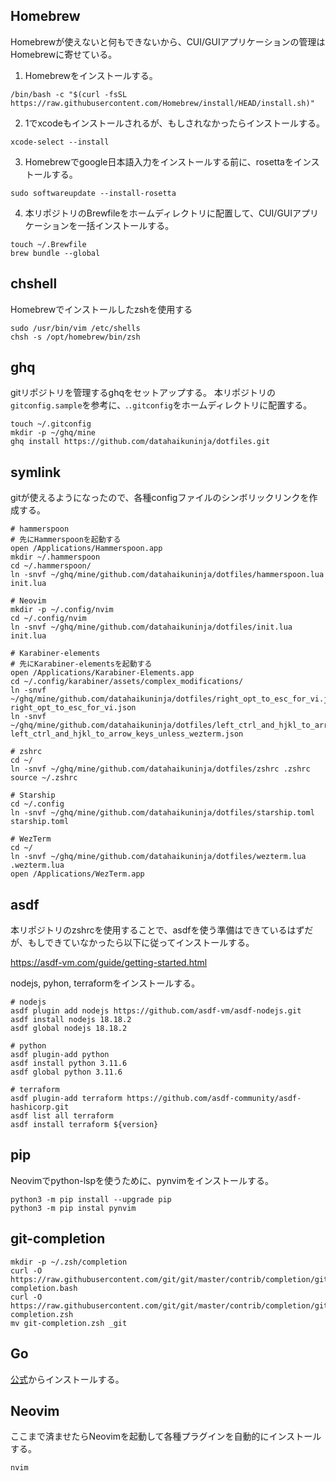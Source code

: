 ## Homebrew
Homebrewが使えないと何もできないから、CUI/GUIアプリケーションの管理はHomebrewに寄せている。

1. Homebrewをインストールする。
```shell
/bin/bash -c "$(curl -fsSL https://raw.githubusercontent.com/Homebrew/install/HEAD/install.sh)"

```
2. 1でxcodeもインストールされるが、もしされなかったらインストールする。
```shell
xcode-select --install

```
3. Homebrewでgoogle日本語入力をインストールする前に、rosettaをインストールする。
```shel
sudo softwareupdate --install-rosetta

```
4. 本リポジトリのBrewfileをホームディレクトリに配置して、CUI/GUIアプリケーションを一括インストールする。
```shell
touch ~/.Brewfile
brew bundle --global

```
## chshell
Homebrewでインストールしたzshを使用する
```shell
sudo /usr/bin/vim /etc/shells
chsh -s /opt/homebrew/bin/zsh

```

## ghq
gitリポジトリを管理するghqをセットアップする。
本リポジトリの`gitconfig.sample`を参考に、.`.gitconfig`をホームディレクトリに配置する。
```shell
touch ~/.gitconfig
mkdir -p ~/ghq/mine
ghq install https://github.com/datahaikuninja/dotfiles.git

```
## symlink
gitが使えるようになったので、各種configファイルのシンボリックリンクを作成する。

```shell
# hammerspoon
# 先にHammerspoonを起動する
open /Applications/Hammerspoon.app
mkdir ~/.hammerspoon
cd ~/.hammerspoon/
ln -snvf ~/ghq/mine/github.com/datahaikuninja/dotfiles/hammerspoon.lua init.lua

# Neovim
mkdir -p ~/.config/nvim
cd ~/.config/nvim
ln -snvf ~/ghq/mine/github.com/datahaikuninja/dotfiles/init.lua init.lua

# Karabiner-elements
# 先にKarabiner-elementsを起動する
open /Applications/Karabiner-Elements.app
cd ~/.config/karabiner/assets/complex_modifications/
ln -snvf ~/ghq/mine/github.com/datahaikuninja/dotfiles/right_opt_to_esc_for_vi.json right_opt_to_esc_for_vi.json
ln -snvf ~/ghq/mine/github.com/datahaikuninja/dotfiles/left_ctrl_and_hjkl_to_arrow_keys_unless_wezterm.json left_ctrl_and_hjkl_to_arrow_keys_unless_wezterm.json

# zshrc
cd ~/
ln -snvf ~/ghq/mine/github.com/datahaikuninja/dotfiles/zshrc .zshrc
source ~/.zshrc

# Starship
cd ~/.config
ln -snvf ~/ghq/mine/github.com/datahaikuninja/dotfiles/starship.toml starship.toml

# WezTerm
cd ~/
ln -snvf ~/ghq/mine/github.com/datahaikuninja/dotfiles/wezterm.lua .wezterm.lua
open /Applications/WezTerm.app

```

## asdf
本リポジトリのzshrcを使用することで、asdfを使う準備はできているはずだが、もしできていなかったら以下に従ってインストールする。

https://asdf-vm.com/guide/getting-started.html

nodejs, pyhon, terraformをインストールする。
```shell
# nodejs
asdf plugin add nodejs https://github.com/asdf-vm/asdf-nodejs.git
asdf install nodejs 18.18.2
asdf global nodejs 18.18.2

# python
asdf plugin-add python
asdf install python 3.11.6
asdf global python 3.11.6

# terraform
asdf plugin-add terraform https://github.com/asdf-community/asdf-hashicorp.git
asdf list all terraform
asdf install terraform ${version}

```

## pip
Neovimでpython-lspを使うために、pynvimをインストールする。

```shell
python3 -m pip install --upgrade pip
python3 -m pip instal pynvim

```

## git-completion
```shell
mkdir -p ~/.zsh/completion
curl -O https://raw.githubusercontent.com/git/git/master/contrib/completion/git-completion.bash
curl -O https://raw.githubusercontent.com/git/git/master/contrib/completion/git-completion.zsh
mv git-completion.zsh _git
```

## Go
[公式](https://go.dev/doc/install)からインストールする。

## Neovim
ここまで済ませたらNeovimを起動して各種プラグインを自動的にインストールする。
```
nvim
```

